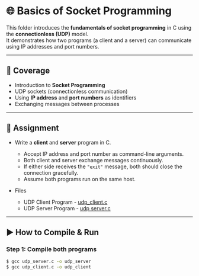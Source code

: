 # 🌐 Basics of Socket Programming  

This folder introduces the **fundamentals of socket programming** in C using the **connectionless (UDP)** model.  
It demonstrates how two programs (a client and a server) can communicate using IP addresses and port numbers.  

---

## 📘 Coverage  

- Introduction to **Socket Programming**  
- UDP sockets (connectionless communication)  
- Using **IP address** and **port numbers** as identifiers  
- Exchanging messages between processes  

---

## 📝 Assignment  

- Write a **client** and **server** program in C.
  
  - Accept IP address and port number as command-line arguments.  
  - Both client and server exchange messages continuously.  
  - If either side receives the `"exit"` message, both should close the connection gracefully.  
  - Assume both programs run on the same host.
    
- Files
  
  - UDP Client Program - [udp_client.c]()
  - UDP Server Program - [udp server.c]()
---

## ▶️ How to Compile & Run  

### Step 1: Compile both programs  
```sh
$ gcc udp_server.c -o udp_server
$ gcc udp_client.c -o udp_client
```

